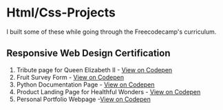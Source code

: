 # Html/Css-Projects
I built some of these while going through the Freecodecamp's curriculum. 
## Responsive Web Design Certification
1. Tribute page for Queen Elizabeth II - [View on Codepen](https://codepen.io/jenniferobidike/pen/MWGqzMX)
2. Fruit Survey Form  - [View on Codepen](https://codepen.io/jenniferobidike/pen/yLjRJNV)
3. Python Documentation Page - [View on Codepen](https://codepen.io/jenniferobidike/pen/NWMVmEV)
4. Product Landing Page for Healthful Wonders - [View on Codepen](https://codepen.io/jenniferobidike/pen/wvXGyQW)
5. Personal Portfolio Webpage -[View on Codepen](https://codepen.io/jenniferobidike/pen/abKGebq)
